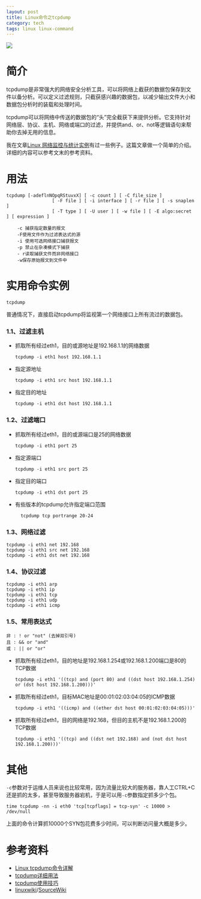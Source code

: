 ```yaml
---
layout: post
title: Linux命令之tcpdump
category: tech
tags: linux linux-command
---
```

![](https://cdn.kelu.org/blog/tags/linux.jpg)

# 简介

tcpdump是非常强大的网络安全分析工具，可以将网络上截获的数据包保存到文件以备分析。可以定义过滤规则，只截获感兴趣的数据包，以减少输出文件大小和数据包分析时的装载和处理时间。

tcpdump可以将网络中传送的数据包的“头”完全截获下来提供分析。它支持针对网络层、协议、主机、网络或端口的过滤，并提供and、or、not等逻辑语句来帮助你去掉无用的信息。

我在文章[Linux 网络监控与统计实例](/tech/2017/04/13/linux-network-monitor-and-stats-example.html)有过一些例子。这篇文章做一个简单的介绍。详细的内容可以参考文末的参考资料。


# 用法

	tcpdump [-adeflnNOpqRStuvxX] [ -c count ] [ -C file_size ]
	                 [ -F file ] [ -i interface ] [ -r file ] [ -s snaplen ]
	                 [ -T type ] [ -U user ] [ -w file ] [ -E algo:secret ] [ expression ]

		-c 捕获指定数量的报文 
		-F使用文件作为过滤表达式的源 
		-i 使用可选网络接口捕获报文 
		-p 禁止在杂凑模式下捕获
		- r读取捕获文件而非网络接口 
		-w保存原始报文到文件中

# **实用命令实例**

	tcpdump

普通情况下，直接启动tcpdump将监视第一个网络接口上所有流过的数据包。

### 1.1、过滤主机

*   抓取所有经过eth1，目的或源地址是192.168.1.1的网络数据

		tcpdump -i eth1 host 192.168.1.1

*   指定源地址

		tcpdump -i eth1 src host 192.168.1.1

*   指定目的地址

		tcpdump -i eth1 dst host 192.168.1.1

### 1.2、过滤端口

*   抓取所有经过eth1，目的或源端口是25的网络数据

		tcpdump -i eth1 port 25

*   指定源端口

		tcpdump -i eth1 src port 25

*   指定目的端口

		tcpdump -i eth1 dst port 25

* 有些版本的tcpdump允许指定端口范围

		tcpdump tcp portrange 20-24

### 1.3、网络过滤

	tcpdump -i eth1 net 192.168
	tcpdump -i eth1 src net 192.168
	tcpdump -i eth1 dst net 192.168

### 1.4、协议过滤

	tcpdump -i eth1 arp
	tcpdump -i eth1 ip
	tcpdump -i eth1 tcp
	tcpdump -i eth1 udp
	tcpdump -i eth1 icmp

### 1.5、常用表达式

	非 : ! or "not" (去掉双引号)  
	且 : && or "and"  
	或 : || or "or"

*   抓取所有经过eth1，目的地址是192.168.1.254或192.168.1.200端口是80的TCP数据

		tcpdump -i eth1 '((tcp) and (port 80) and ((dst host 192.168.1.254) or (dst host 192.168.1.200)))'

*   抓取所有经过eth1，目标MAC地址是00:01:02:03:04:05的ICMP数据

		tcpdump -i eth1 '((icmp) and ((ether dst host 00:01:02:03:04:05)))'

*   抓取所有经过eth1，目的网络是192.168，但目的主机不是192.168.1.200的TCP数据

		tcpdump -i eth1 '((tcp) and ((dst net 192.168) and (not dst host 192.168.1.200)))'

# 其他

`-c`参数对于运维人员来说也比较常用，因为流量比较大的服务器，靠人工CTRL+C还是抓的太多，甚至导致服务器宕机，于是可以用`-c`参数指定抓多少个包。

	time tcpdump -nn -i eth0 'tcp[tcpflags] = tcp-syn' -c 10000 > /dev/null

上面的命令计算抓10000个SYN包花费多少时间，可以判断访问量大概是多少。

# 参考资料

* [Linux tcpdump命令详解](http://www.cnblogs.com/ggjucheng/archive/2012/01/14/2322659.html)
* [tcpdump详细用法](http://blog.csdn.net/cclsoft/article/details/4476673)
* [tcpdump使用技巧](http://linuxwiki.github.io/NetTools/tcpdump.html)
* [linuxwiki](https://github.com/linuxwiki)/[SourceWiki](https://github.com/linuxwiki/SourceWiki)